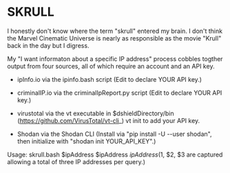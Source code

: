 
# SKRULL
I honestly don't know where the term "skrull" entered my brain.  I don't think the Marvel Cinematic Universe 
is nearly as responsible as the movie "Krull" back in the day but I digress.

My "I want informaton about a specific IP address" process cobbles togther output from four sources, all of 
which require an account and an API key.

- ipInfo.io via the ipinfo.bash script
(Edit to declare YOUR API key.)

- criminalIP.io via the criminalIpReport.py script
(Edit to declare YOUR API key.) 

- virustotal via the vt executable in $dshieldDirectory/bin
(https://github.com/VirusTotal/vt-cli_)
vt init to add your API key.

- Shodan via the Shodan CLI 
(Install via "pip install -U --user shodan", then initialize with "shodan init YOUR_API_KEY".)

Usage:
skrull.bash $ipAddress $ipAddress $ipAddress
($1, $2, $3 are captured allowing a total of three IP addresses per query.)

